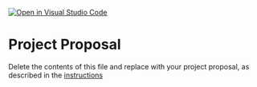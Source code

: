 [![Open in Visual Studio Code](https://classroom.github.com/assets/open-in-vscode-c66648af7eb3fe8bc4f294546bfd86ef473780cde1dea487d3c4ff354943c9ae.svg)](https://classroom.github.com/online_ide?assignment_repo_id=8408161&assignment_repo_type=AssignmentRepo)
# Project Proposal
Delete the contents of this file and replace with your project proposal, as described in the [instructions](./instructions.md)